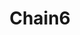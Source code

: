 ---
title: Chain6
date: 
draft: false

# descripcion
description : Pulsera en plata 925. No regulable

materials: Plata 925

color: 

dimensions: Largo 18,5 no regulable

code: 03-09-0865

type: "Pulseras"

categories: []

price: $24.390,00

price_eftvo: $20.730,00

# Images
# first image will be shown in the product page
images:
  # - image: "images/path_to_image"
  # La ubicacion de las imagenes es imagenes/Pulseras/Pulseras.Plata/03-09-0865-chain6
  - image: "./images/pulseras/plata/03-09-0865-chain6_a.jpg"
  - image: "./images/pulseras/plata/03-09-0865-chain6_b.jpg"
---